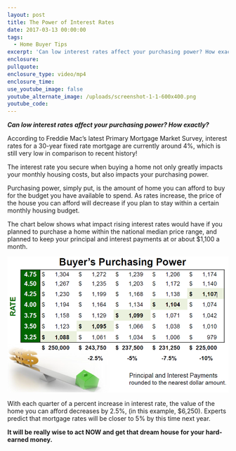 ```yaml
---
layout: post
title: The Power of Interest Rates
date: 2017-03-13 00:00:00
tags:
  - Home Buyer Tips
excerpt: 'Can low interest rates affect your purchasing power? How exactly?  According to Freddie Mac’s latest Primary Mortgage Market Survey, interest rates for a 30-year fixed rate mortgage are currently around 4%, which is still very low in comparison to recent history!'
enclosure:
pullquote:
enclosure_type: video/mp4
enclosure_time:
use_youtube_image: false
youtube_alternate_image: /uploads/screenshot-1-1-600x400.png
youtube_code:
---
```



***Can low interest rates affect your purchasing power? How exactly?***

According to Freddie Mac’s latest Primary Mortgage Market Survey, interest rates for a 30-year fixed rate mortgage are currently around 4%, which is still very low in comparison to recent history!

The interest rate you secure when buying a home not only greatly impacts your monthly housing costs, but also impacts your purchasing power.

Purchasing power, simply put, is the amount of home you can afford to buy for the budget you have available to spend. As rates increase, the price of the house you can afford will decrease if you plan to stay within a certain monthly housing budget.

The chart below shows what impact rising interest rates would have if you planned to purchase a home within the national median price range, and planned to keep your principal and interest payments at or about $1,100 a month.

![](/uploads/versions/3---x----956-585x---.png)

With each quarter of a percent increase in interest rate, the value of the home you can afford decreases by 2.5%, (in this example, $6,250). Experts predict that mortgage rates will be closer to 5% by this time next year.

**It will be really wise to act NOW and get that dream house for your hard-earned money.**
